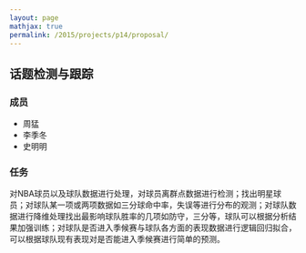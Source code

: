 ```yaml
---
layout: page
mathjax: true
permalink: /2015/projects/p14/proposal/
---
```


## 话题检测与跟踪

### 成员

- 周猛
- 李季冬
- 史明明

### 任务

对NBA球员以及球队数据进行处理，对球员离群点数据进行检测；找出明星球员；对球队某一项或两项数据如三分球命中率，失误等进行分布的观测；对球队数据进行降维处理找出最影响球队胜率的几项如防守，三分等，球队可以根据分析结果加强训练；对球队是否进入季候赛与球队各方面的表现数据进行逻辑回归拟合，可以根据球队现有表现对是否能进入季候赛进行简单的预测。
